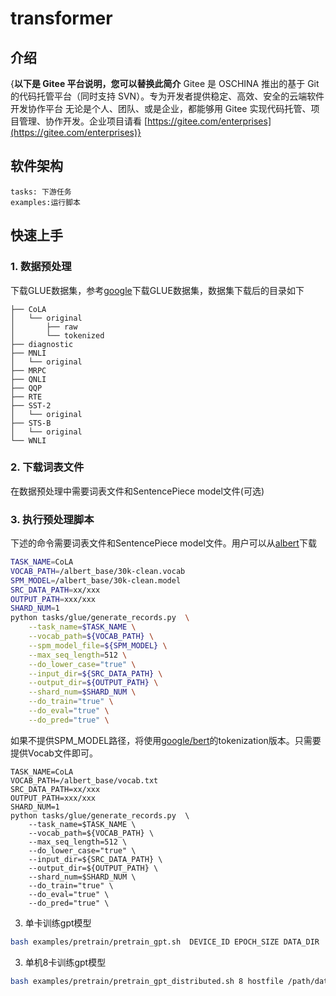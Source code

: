 # transformer

## 介绍

{**以下是 Gitee 平台说明，您可以替换此简介**
Gitee 是 OSCHINA 推出的基于 Git 的代码托管平台（同时支持 SVN）。专为开发者提供稳定、高效、安全的云端软件开发协作平台
无论是个人、团队、或是企业，都能够用 Gitee 实现代码托管、项目管理、协作开发。企业项目请看 [https://gitee.com/enterprises](https://gitee.com/enterprises)}

## 软件架构

```text
tasks: 下游任务
examples:运行脚本
```

## 快速上手

### 1. 数据预处理

下载GLUE数据集，参考[google](https://github.com/google-research/bert)下载GLUE数据集，数据集下载后的目录如下

```text
├── CoLA
│   └── original
│       ├── raw
│       └── tokenized
├── diagnostic
├── MNLI
│   └── original
├── MRPC
├── QNLI
├── QQP
├── RTE
├── SST-2
│   └── original
├── STS-B
│   └── original
└── WNLI
```

### 2. 下载词表文件

在数据预处理中需要词表文件和SentencePiece model文件(可选)

### 3. 执行预处理脚本

下述的命令需要词表文件和SentencePiece model文件。用户可以从[albert](https://github.com/google-research/albert)下载

```bash
TASK_NAME=CoLA
VOCAB_PATH=/albert_base/30k-clean.vocab
SPM_MODEL=/albert_base/30k-clean.model
SRC_DATA_PATH=xx/xxx
OUTPUT_PATH=xxx/xxx
SHARD_NUM=1
python tasks/glue/generate_records.py  \
    --task_name=$TASK_NAME \
    --vocab_path=${VOCAB_PATH} \
    --spm_model_file=${SPM_MODEL} \
    --max_seq_length=512 \
    --do_lower_case="true" \
    --input_dir=${SRC_DATA_PATH} \
    --output_dir=${OUTPUT_PATH} \
    --shard_num=$SHARD_NUM \
    --do_train="true" \
    --do_eval="true" \
    --do_pred="true" \
```

如果不提供SPM_MODEL路径，将使用[google/bert](https://github.com/google-research/bert)的tokenization版本。只需要提供Vocab文件即可。

```text
TASK_NAME=CoLA
VOCAB_PATH=/albert_base/vocab.txt
SRC_DATA_PATH=xx/xxx
OUTPUT_PATH=xxx/xxx
SHARD_NUM=1
python tasks/glue/generate_records.py  \
    --task_name=$TASK_NAME \
    --vocab_path=${VOCAB_PATH} \
    --max_seq_length=512 \
    --do_lower_case="true" \
    --input_dir=${SRC_DATA_PATH} \
    --output_dir=${OUTPUT_PATH} \
    --shard_num=$SHARD_NUM \
    --do_train="true" \
    --do_eval="true" \
    --do_pred="true" \
```

3. 单卡训练gpt模型

```bash
bash examples/pretrain/pretrain_gpt.sh  DEVICE_ID EPOCH_SIZE DATA_DIR
```

3. 单机8卡训练gpt模型

```bash
bash examples/pretrain/pretrain_gpt_distributed.sh 8 hostfile /path/dataset
```
